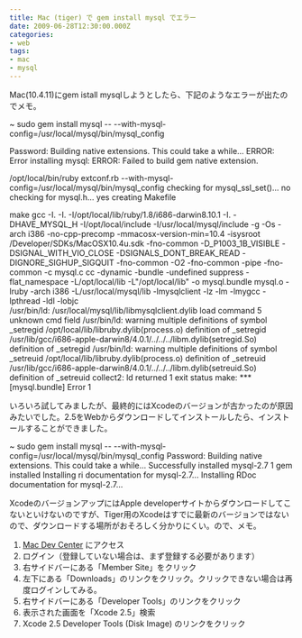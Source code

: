 ```yaml
---
title: Mac (tiger) で gem install mysql でエラー
date: 2009-06-28T12:30:00.000Z
categories:
- web
tags:
- mac
- mysql
---
```

Mac(10.4.11)にgem istall mysqlしようとしたら、下記のようなエラーが出たのでメモ。

~ sudo gem install mysql -- --with-mysql-config=/usr/local/mysql/bin/mysql_config 

<!-- more -->
Password:
Building native extensions.  This could take a while...
ERROR:  Error installing mysql:
        ERROR: Failed to build gem native extension.

/opt/local/bin/ruby extconf.rb --with-mysql-config=/usr/local/mysql/bin/mysql_config
checking for mysql\_ssl\_set()... no
checking for mysql.h... yes
creating Makefile

make
gcc -I. -I. -I/opt/local/lib/ruby/1.8/i686-darwin8.10.1 -I. -DHAVE\_MYSQL\_H -I/opt/local/include -I/usr/local/mysql/include  -g -Os -arch i386 -no-cpp-precomp -mmacosx-version-min=10.4 -isysroot /Developer/SDKs/MacOSX10.4u.sdk -fno-common   -D\_P1003\_1B\_VISIBLE -DSIGNAL\_WITH\_VIO\_CLOSE -DSIGNALS\_DONT\_BREAK\_READ -DIGNORE\_SIGHUP_SIGQUIT -fno-common -O2  -fno-common -pipe -fno-common  -c mysql.c
cc -dynamic -bundle -undefined suppress -flat_namespace -L/opt/local/lib   -L"/opt/local/lib" -o mysql.bundle mysql.o  -lruby -arch i386  -L/usr/local/mysql/lib -lmysqlclient -lz -lm     -lmygcc  -lpthread -ldl -lobjc  
/usr/bin/ld: /usr/local/mysql/lib/libmysqlclient.dylib load command 5 unknown cmd field
/usr/bin/ld: warning multiple definitions of symbol _setregid
/opt/local/lib/libruby.dylib(process.o) definition of _setregid
/usr/lib/gcc/i686-apple-darwin8/4.0.1/../../../libm.dylib(setregid.So) definition of _setregid
/usr/bin/ld: warning multiple definitions of symbol _setreuid
/opt/local/lib/libruby.dylib(process.o) definition of _setreuid
/usr/lib/gcc/i686-apple-darwin8/4.0.1/../../../libm.dylib(setreuid.So) definition of _setreuid
collect2: ld returned 1 exit status
make: *** \[mysql.bundle\] Error 1

いろいろ試してみましたが、最終的にはXcodeのバージョンが古かったのが原因みたいでした。2.5をWebからダウンロードしてインストールしたら、インストールすることができました。

~ sudo gem install mysql -- --with-mysql-config=/usr/local/mysql/bin/mysql_config 
Password:
Building native extensions.  This could take a while...
Successfully installed mysql-2.7
1 gem installed
Installing ri documentation for mysql-2.7...
Installing RDoc documentation for mysql-2.7...

XcodeのバージョンアップにはApple developerサイトからダウンロードしてこないといけないのですが、Tiger用のXcodeはすでに最新のバージョンではないので、ダウンロードする場所がおそろしく分かりにくい。ので、メモ。

1.  [Mac Dev Center](http://developer.apple.com/mac/) にアクセス
2.  ログイン（登録していない場合は、まず登録する必要があります）
3.  右サイドバーにある「Member Site」をクリック
4.  左下にある「Downloads」のリンクをクリック。クリックできない場合は再度ログインしてみる。
5.  右サイドバーにある「Developer Tools」のリンクをクリック
6.  表示された画面を「Xcode 2.5」検索
7.  Xcode 2.5 Developer Tools (Disk Image) のリンクをクリック
